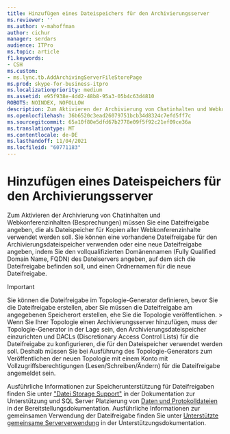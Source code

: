 ```yaml
---
title: Hinzufügen eines Dateispeichers für den Archivierungsserver
ms.reviewer: ''
ms.author: v-mahoffman
author: cichur
manager: serdars
audience: ITPro
ms.topic: article
f1.keywords:
- CSH
ms.custom:
- ms.lync.tb.AddArchivingServerFileStorePage
ms.prod: skype-for-business-itpro
ms.localizationpriority: medium
ms.assetid: e95f938e-4dd2-48b8-95a3-05b4c63d4810
ROBOTS: NOINDEX, NOFOLLOW
description: Zum Aktivieren der Archivierung von Chatinhalten und Webkonferenzinhalten (Besprechungen) müssen Sie eine Dateifreigabe angeben, die als Dateispeicher für Kopien aller Webkonferenzinhalte verwendet werden soll. Sie können eine vorhandene Dateifreigabe für den Archivierungsdateispeicher verwenden oder eine neue Dateifreigabe angeben, indem Sie den vollqualifizierten Domänennamen (Fully Qualified Domain Name, FQDN) des Dateiservers angeben, auf dem sich die Dateifreigabe befinden soll, und einen Ordnernamen für die neue Dateifreigabe.
ms.openlocfilehash: 36b6520c3ead26079751bcb34d8324c7efd5ff7c
ms.sourcegitcommit: 65a10f80e5dfd67b2778e09f5f92c21ef09ce36a
ms.translationtype: MT
ms.contentlocale: de-DE
ms.lasthandoff: 11/04/2021
ms.locfileid: "60771183"
---
```

# <a name="add-archiving-server-file-store"></a>Hinzufügen eines Dateispeichers für den Archivierungsserver

Zum Aktivieren der Archivierung von Chatinhalten und Webkonferenzinhalten (Besprechungen) müssen Sie eine Dateifreigabe angeben, die als Dateispeicher für Kopien aller Webkonferenzinhalte verwendet werden soll. Sie können eine vorhandene Dateifreigabe für den Archivierungsdateispeicher verwenden oder eine neue Dateifreigabe angeben, indem Sie den vollqualifizierten Domänennamen (Fully Qualified Domain Name, FQDN) des Dateiservers angeben, auf dem sich die Dateifreigabe befinden soll, und einen Ordnernamen für die neue Dateifreigabe.

> [!IMPORTANT]
> Sie können die Dateifreigabe im Topologie-Generator definieren, bevor Sie die Dateifreigabe erstellen, aber Sie müssen die Dateifreigabe am angegebenen Speicherort erstellen, ehe Sie die Topologie veröffentlichen. > Wenn Sie Ihrer Topologie einen Archivierungsserver hinzufügen, muss der Topologie-Generator in der Lage sein, den Archivierungsdateispeicher einzurichten und DACLs (Discretionary Access Control Lists) für die Dateifreigabe zu konfigurieren, die für den Dateispeicher verwendet werden soll. Deshalb müssen Sie bei Ausführung des Topologie-Generators zum Veröffentlichen der neuen Topologie mit einem Konto mit Vollzugriffsberechtigungen (Lesen/Schreiben/Ändern) für die Dateifreigabe angemeldet sein.

Ausführliche Informationen zur Speicherunterstützung für Dateifreigaben finden Sie unter ["Datei Storage Support"](/previous-versions/office/lync-server-2013/lync-server-2013-file-storage-support) in der Dokumentation zur Unterstützung und SQL Server Platzierung von [Daten und Protokolldateien](/previous-versions/office/lync-server-2013/lync-server-2013-sql-server-data-and-log-file-placement) in der Bereitstellungsdokumentation. Ausführliche Informationen zur gemeinsamen Verwendung der Dateifreigabe finden Sie unter [Unterstützte gemeinsame Serververwendung](/previous-versions/office/lync-server-2013/lync-server-2013-supported-server-collocation) in der Unterstützungsdokumentation.